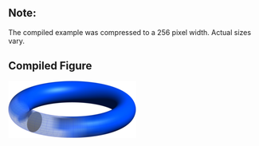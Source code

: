 Note:
-----

The compiled example was compressed to a 256
pixel width. Actual sizes vary.

Compiled Figure
---------------
![Example](Torus_Wireframe_Gradient.png)

